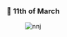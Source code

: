 <div align="center">

### 🧭 11th of March

![nnj](https://media3.giphy.com/media/a6pzK009rlCak/giphy.gif)

</div>

